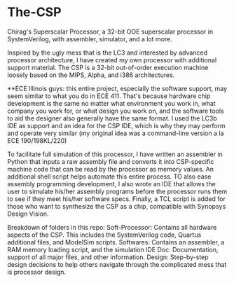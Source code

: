 # The-CSP
Chirag's Superscalar Processor, a 32-bit OOE superscalar processor in SystemVerilog, with assembler, simulator, and a lot more.

Inspired by the ugly mess that is the LC3 and interested by advanced processor architecture, I have created my own processor with additional support material. The CSP is a 32-bit out-of-order execution machine loosely based on the MIPS, Alpha, and i386 architectures.

**ECE Illinois guys: this entire project, especially the software support, may seem similar to what you do in ECE 411. That's because hardware chip development is the same no matter what environment you work in, what company you work for, or what design you work on, and the software tools to aid the designer also generally have the same format. I used the LC3b IDE as support and an idea for the CSP IDE, which is why they may perform and operate very similar (my original idea was a command-line version a la ECE 190/198KL/220)

To facilitate full simulation of this processor, I have written an assembler in Python that inputs a raw assembly file and converts it into CSP-specific machine code that can be read by the processor as memory values. An additional shell script helps automate this entire process. TO also ease assembly programming development, I also wrote an IDE that allows the user to simulate his/her assembly programs before the processor runs them to see if they meet his/her software specs. Finally, a TCL script is added for those who want to synthesize the CSP as a chip, compatible with Synopsys Design Vision.

Breakdown of folders in this repo:
Soft-Processor: Contains all hardware aspects of the CSP. This includes the SystemVerilog code, Quartus additional files, and ModelSim scripts.
Softwares: Contains an assembler, a RAM memory loading script, and the simulation IDE
Doc: Documentation, support of all major files, and other information.
Design: Step-by-step design decisions to help others navigate through the complicated mess that is processor design.
